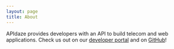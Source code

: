 ```yaml
---
layout: page
title: About
---
```


APIdaze provides developers with an API to build telecom and web applications. Check us out on our [developer portal](https://developers.apidaze.io) and on [GitHub](https://github.com/apidaze)!

